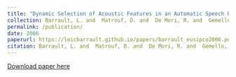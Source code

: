 ```yaml
---
title: "Dynamic Selection of Acoustic Features in an Automatic Speech Recognition System"
collection: Barrault, L. and  Matrouf, D. and  De Mori, R. and  Gemello, R. and  and Mana, F.
permalink: /publication/
date: 2006
paperurl: https://loicbarrault.github.io/papers/barrault_eusipco2006.pdf
citation: Barrault, L. and  Matrouf, D. and  De Mori, R. and  Gemello, R. and  and Mana, F. "Dynamic Selection of Acoustic Features in an Automatic Speech Recognition System" <i>, European Signal Processing Conference 
---
```

[Download paper here](https://loicbarrault.github.io/papers/barrault_eusipco2006.pdf)